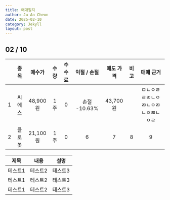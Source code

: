 ```yaml
---
title: 매매일지
author: Ju An Cheon
date: 2025-02-10
category: Jekyll
layout: post
---
```

## 02 / 10
<div class="table-wrapper" markdown="block">

||종목|매수가|수량|수수료|익절 / 손절|매도 가격|비고|매매 근거|
|:-:|:-:|:-:|:-:|:-:|:-:|:-:|:-:|:-:|
|1|씨에스|48,900원|1주|0|손절 -10.63%|43,700원||ㅁㄴㅇㄹㄹㄻㄴㅇㄻㄴㅇㄻㄴㅇㄻㄴㅇㄹ|
|2|클로봇|21,100원|1주|0|6|7|8|9|

</div>

<div>
  
|제목|내용|설명|
|:-:|:-:|:-:|
|테스트1|테스트2|테스트3|
|테스트1|테스트2|테스트3|
|테스트1|테스트2|테스트3|

</div>
